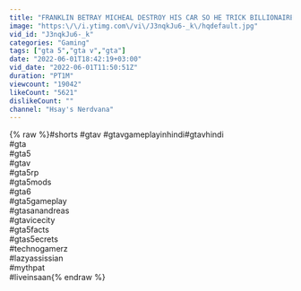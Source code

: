 ```yaml
---
title: "FRANKLIN BETRAY MICHEAL DESTROY HIS CAR SO HE TRICK BILLIONAIRE FOR NEW LUXURY CAR! #shorts #gta5"
image: "https:\/\/i.ytimg.com\/vi\/J3nqkJu6-_k\/hqdefault.jpg"
vid_id: "J3nqkJu6-_k"
categories: "Gaming"
tags: ["gta 5","gta v","gta"]
date: "2022-06-01T18:42:19+03:00"
vid_date: "2022-06-01T11:50:51Z"
duration: "PT1M"
viewcount: "19042"
likeCount: "5621"
dislikeCount: ""
channel: "Hsay's Nerdvana"
---
```

{% raw %}#shorts #gtav​ #gtavgameplayinhindi​ #gtavhindi​<br />#gta<br />#gta5<br />#gtav<br />#gta5rp<br />#gta5mods<br />#gta6<br />#gta5gameplay<br />#gtasanandreas<br />#gtavicecity<br />#gta5facts<br />#gtas5ecrets<br />#technogamerz<br />#lazyassissian<br />#mythpat<br />#liveinsaan{% endraw %}
